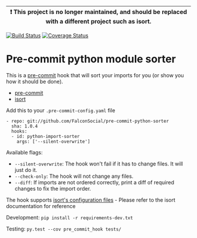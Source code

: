 | :exclamation:  This project is no longer maintained, and should be replaced with a different project such as isort.   |
|---------------------------------------------------------------------------------------------------------------------|

[![Build Status](https://travis-ci.org/FalconSocial/pre-commit-python-sorter.svg?branch=master)](https://travis-ci.org/FalconSocial/pre-commit-python-sorter)
[![Coverage Status](https://img.shields.io/coveralls/FalconSocial/pre-commit-python-sorter.svg)](https://coveralls.io/r/FalconSocial/pre-commit-python-sorter)


Pre-commit python module sorter
===============================

This is a [pre-commit](https://github.com/pre-commit) hook that will sort your
imports for you (or show you how it should be done).

* [pre-commit](https://github.com/pre-commit)
* [isort](https://github.com/timothycrosley/isort)


Add this to your ``.pre-commit-config.yaml`` file

    - repo: git://github.com/FalconSocial/pre-commit-python-sorter
      sha: 1.0.4
      hooks:
      - id: python-import-sorter
        args: ['--silent-overwrite']

Available flags:

* ``--silent-overwrite``: The hook won't fail if it has to change files. It will
    just do it.
* ``--check-only``: The hook will not change any files.
* ``--diff``: If imports are not ordered correctly, print a diff of required
    changes to fix the import order.

The hook supports [isort's configuration files](https://github.com/timothycrosley/isort#configuring-isort) - Please refer to the isort documentation for reference

Development: ``pip install -r requirements-dev.txt``

Testing: ``py.test --cov pre_commit_hook tests/``
